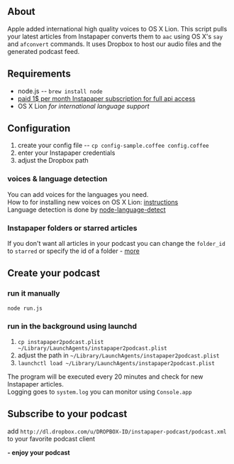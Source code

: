 About
-----
Apple added international high quality voices to OS X Lion. This script pulls your latest articles from Instapaper converts them to `aac` using OS X's `say` and `afconvert` commands. It uses Dropbox to host our audio files and the generated podcast feed.

Requirements
------------
* node.js -- `brew install node`
* [paid 1$ per month Instapaper subscription for full api access](http://www.instapaper.com/subscription)
* OS X Lion *for international language support*

Configuration
-------------
1. create your config file -- `cp config-sample.coffee config.coffee`
2. enter your Instapaper credentials
3. adjust the Dropbox path

### voices & language detection
You can add voices for the languages you need.  
How to for installing new voices on OS X Lion: [instructions](http://prohackingtricks.blogspot.com/2011/07/how-to-install-mac-os-x-lions-high.html)  
Language detection is done by [node-language-detect](https://github.com/FGRibreau/node-language-detect)

### Instapaper folders or starred articles
If you don't want all articles in your podcast you can change the `folder_id` to `starred` or specify the id of a folder - [more](http://www.instapaper.com/api/full)

Create your podcast
-------------------

### run it manually

`node run.js`

### run in the background using launchd

1. `cp instapaper2podcast.plist ~/Library/LaunchAgents/instapaper2podcast.plist`  
2. adjust the path in `~/Library/LaunchAgents/instapaper2podcast.plist`
3. `launchctl load ~/Library/LaunchAgents/instapaper2podcast.plist`

The program will be executed every 20 minutes and check for new Instapaper articles.  
Logging goes to `system.log` you can monitor using `Console.app`

Subscribe to your podcast
-------------------------
add `http://dl.dropbox.com/u/DROPBOX-ID/instapaper-podcast/podcast.xml` to your favorite podcast client

**- enjoy your podcast**